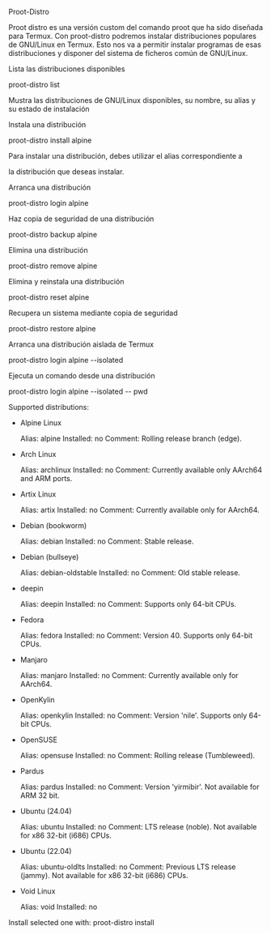 Proot-Distro

Proot distro es una versión custom del comando proot que ha sido diseñada para Termux. Con proot-distro podremos instalar distribuciones populares de GNU/Linux en Termux. Esto nos va a permitir instalar programas de esas distribuciones y disponer del sistema de ficheros común de GNU/Linux.

Lista las distribuciones disponibles

proot-distro list

Mustra las distribuciones de GNU/Linux disponibles, su nombre, su alias y su estado de instalación

Instala una distribución

proot-distro install alpine

Para instalar una distribución, debes utilizar el alias correspondiente a 

la distribución que deseas instalar.

Arranca una distribución

proot-distro login alpine

Haz copia de seguridad de una distribución

proot-distro backup alpine

Elimina una distribución

proot-distro remove alpine

Elimina y reinstala una distribución

proot-distro reset alpine

Recupera un sistema mediante copia de seguridad

proot-distro restore alpine

Arranca una distribución aislada de Termux

proot-distro login alpine --isolated

Ejecuta un comando desde una distribución

proot-distro login alpine --isolated -- pwd


Supported distributions:

  * Alpine Linux

    Alias: alpine
    Installed: no
    Comment: Rolling release branch (edge).

  * Arch Linux

    Alias: archlinux
    Installed: no
    Comment: Currently available only AArch64 and ARM ports.

  * Artix Linux

    Alias: artix
    Installed: no
    Comment: Currently available only for AArch64.

  * Debian (bookworm)

    Alias: debian
    Installed: no
    Comment: Stable release.

  * Debian (bullseye)

    Alias: debian-oldstable
    Installed: no
    Comment: Old stable release.

  * deepin

    Alias: deepin
    Installed: no
    Comment: Supports only 64-bit CPUs.

  * Fedora

    Alias: fedora
    Installed: no
    Comment: Version 40. Supports only 64-bit CPUs.

  * Manjaro

    Alias: manjaro
    Installed: no
    Comment: Currently available only for AArch64.

  * OpenKylin

    Alias: openkylin
    Installed: no
    Comment: Version 'nile'. Supports only 64-bit CPUs.

  * OpenSUSE

    Alias: opensuse
    Installed: no
    Comment: Rolling release (Tumbleweed).

  * Pardus

    Alias: pardus
    Installed: no
    Comment: Version 'yirmibir'. Not available for ARM 32 bit.

  * Ubuntu (24.04)

    Alias: ubuntu
    Installed: no
    Comment: LTS release (noble). Not available for x86 32-bit (i686) CPUs.

  * Ubuntu (22.04)

    Alias: ubuntu-oldlts
    Installed: no
    Comment: Previous LTS release (jammy). Not available for x86 32-bit (i686) CPUs.

  * Void Linux

    Alias: void
    Installed: no

Install selected one with: proot-distro install <alias>



